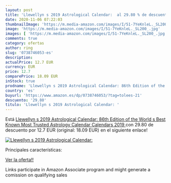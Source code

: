 ```yaml
---
layout: post
title: 'Llewellyn s 2019 Astrological Calendar:  al 29.80 % de descuento'
date: 2020-11-06 07:22:03
thumbnailImage: 'https://m.media-amazon.com/images/I/51-7YeKnleL._SL200_.jpg'
image: 'https://m.media-amazon.com/images/I/51-7YeKnleL._SL200_.jpg'
images: [ 'https://m.media-amazon.com/images/I/51-7YeKnleL._SL200_.jpg' ]
comments: true
category: ofertas
author: ring
slug: '0738746053-es'
description:
actualPrice: 12.7 EUR
currency: EUR
price: 12.7
comparePrice: 18.09 EUR
inStock: true
prodname: 'Llewellyn s 2019 Astrological Calendar: 86th Edition of the World s Best Known  Most Trusted Astrology Calendar  Calendars 2019 '
country: 'es'
buyurl: 'https://www.amazon.es/dp/0738746053/?tag=tolees-21'
descuento: '29.80'
titulo: 'Llewellyn s 2019 Astrological Calendar: '
---
```


Está [Llewellyn s 2019 Astrological Calendar: 86th Edition of the World s Best Known  Most Trusted Astrology Calendar  Calendars 2019 ](https://www.amazon.es/dp/0738746053/?tag=tolees-21) con 29.80 de descuento por 12.7 EUR (original: 18.09 EUR) en el siguiente enlace!

[![Llewellyn s 2019 Astrological Calendar: ](https://m.media-amazon.com/images/I/51-7YeKnleL._SL200_.jpg)](https://www.amazon.es/dp/0738746053/?tag=tolees-21)

Principales características:


[Ver la oferta!!](https://www.amazon.es/dp/0738746053/?tag=tolees-21)

Links participate in Amazon Associate program and might generate a comission on qualifying sales



